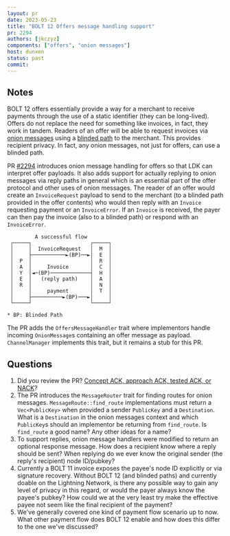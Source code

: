 ```yaml
---
layout: pr
date: 2023-05-23
title: "BOLT 12 Offers message handling support"
pr: 2294
authors: [jkczyz]
components: ["offers", "onion messages"]
host: dunxen
status: past
commit:
---
```


## Notes

BOLT 12 offers essentially provide a way for a merchant to receive payments through the use of a static identifier (they can be long-lived).
Offers do not replace the need for something like invoices, in fact, they work in tandem. Readers of an offer will be able to request invoices
via [onion messages] using a [blinded path] to the merchant. This provides recipient privacy. In fact, any onion messages, not just for offers,
can use a blinded path.

PR [#2294] introduces onion message handling for offers so that LDK can interpret offer payloads. It also adds support for actually replying to
onion messages via reply paths in general which is an essential part of the offer protocol and other uses of onion messages. The reader of an
offer would create an `InvoiceRequest` payload to send to the merchant (to a blinded path provided in the offer contents) who would then reply
with an `Invoice` requesting payment or an `InvoiceError`. If an `Invoice` is received, the payer can then pay the invoice (also to a blinded path)
or respond with an `InvoiceError`.

```
         A successful flow
 ┌─────┐                   ┌─────┐
 │     │  InvoiceRequest   │  M  │
 │     ├───────────►(BP)──►│  E  │
 │  P  │                   │  R  │
 │  A  │     Invoice       │  C  │
 │  Y  │◄─(BP)─────────────┤  H  │
 │  E  │   (reply path)    │  A  │
 │  R  │                   │  N  │
 │     │     payment       │  T  │
 │     ├──────────►(BP)───►│     │
 └─────┘                   └─────┘

* BP: Blinded Path
```

The PR adds the `OffersMessageHandler` trait where implementors handle incoming `OnionMessage`s containing an offer message as payload.
`ChannelManager` implements this trait, but it remains a stub for this PR.

## Questions
1. Did you review the PR? [Concept ACK, approach ACK, tested ACK, or NACK]?
2. The PR introduces the `MessageRouter` trait for finding routes for onion messages. `MessageRoute::find_route` implementations must
   return a `Vec<PublicKey>` when provided a sender `PublicKey` and a `Destination`. What is a `Destination` in the onion
   messages context and which `PublicKey`s should an implementor be returning from `find_route`. Is `find_route` a good name? Any other
   ideas for a name?
3. To support replies, onion message handlers were modified to return an optional response message. How does a recipient know where a
   reply should be sent? When replying do we ever know the original sender (the reply's recipient) node ID/pubkey?
4. Currently a BOLT 11 invoice exposes the payee's node ID explicitly or via signature recovery. Without BOLT 12 (and blinded paths)
   and currently doable on the Lightning Network, is there any possible way to gain any level of privacy in this regard, or would
   the payer always know the payee's pubkey? How could we at the very least try make the effective payee not seem like the final
   recipient of the payment?
5. We've generally covered one kind of payment flow scenario up to now. What other payment flow does BOLT 12 enable and how does this
   differ to the one we've discussed?

[onion messages]: https://github.com/lightning/bolts/pull/759
[offers]: https://github.com/lightning/bolts/pull/798
[blinded path]: https://github.com/lightning/bolts/blob/aad959a297ff66946effb165518143be15777dd6/04-onion-routing.md#route-blinding
[#2294]: https://github.com/lightningdevkit/rust-lightning/pull/2294
[Concept ACK, approach ACK, tested ACK, or NACK]: https://github.com/lightningdevkit/rust-lightning/blob/master/CONTRIBUTING.md#peer-review
